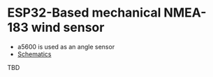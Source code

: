 ESP32-Based mechanical NMEA-183 wind sensor
=============

* a5600 is used as an angle sensor
* [Schematics](https://github.com/elmot/esp-windsensor-mast/blob/master/kicad/mast_top.pdf)


TBD
